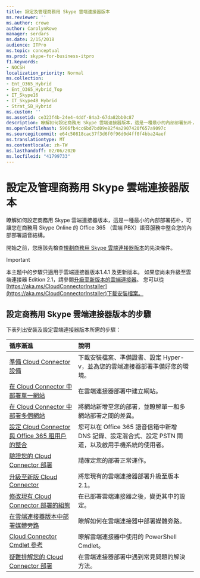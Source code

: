 ```yaml
---
title: 設定及管理商務用 Skype 雲端連接器版本
ms.reviewer: ''
ms.author: crowe
author: CarolynRowe
manager: serdars
ms.date: 2/15/2018
audience: ITPro
ms.topic: conceptual
ms.prod: skype-for-business-itpro
f1.keywords:
- NOCSH
localization_priority: Normal
ms.collection:
- Ent_O365_Hybrid
- Ent_O365_Hybrid_Top
- IT_Skype16
- IT_Skype4B_Hybrid
- Strat_SB_Hybrid
ms.custom: ''
ms.assetid: ce323f4b-24e4-4ddf-84a3-67da82bb0c87
description: 瞭解如何設定商務用 Skype 雲端連接器版本，這是一種最小的內部部署拓朴，可讓您在商務用 Skype Online 的 Office 365 （雲端 PBX）語音服務中整合您的內部部署語音結構。
ms.openlocfilehash: 5966fb4cc6bd7bd09e82f4a2907420f657a9097c
ms.sourcegitcommit: e64c50818cac37f3d6f0f96d0d4ff0f4bba24aef
ms.translationtype: MT
ms.contentlocale: zh-TW
ms.lasthandoff: 02/06/2020
ms.locfileid: "41799733"
---
```

# <a name="configure-and-manage-skype-for-business-cloud-connector-edition"></a>設定及管理商務用 Skype 雲端連接器版本
 
瞭解如何設定商務用 Skype 雲端連接器版本，這是一種最小的內部部署拓朴，可讓您在商務用 Skype Online 的 Office 365 （雲端 PBX）語音服務中整合您的內部部署語音結構。 
  
開始之前，您應該先檢查[規劃商務用 Skype 雲端連接器版本](plan-skype-for-business-cloud-connector-edition.md)的先決條件。
  
> [!IMPORTANT]
> 本主題中的步驟只適用于雲端連接器版本1.4.1 及更新版本。 如果您尚未升級至雲端連接器 Edition 2.1，請參閱[升級至新版本的雲端連接器](upgrade-to-a-new-version-of-cloud-connector.md)。 您可以從[https://aka.ms/CloudConnectorInstaller](https://aka.ms/CloudConnectorInstaller)下載安裝檔案。 
  
## <a name="steps-to-configure-skype-for-business-cloud-connector-edition"></a>設定商務用 Skype 雲端連接器版本的步驟

下表列出安裝及設定雲端連接器版本所需的步驟：
  
|**循序漸進**|**說明**|
|:-----|:-----|
|[準備 Cloud Connector 設備](prepare-your-cloud-connector-appliance.md) <br/> |下載安裝檔案、準備證書、設定 Hyper-v，並為您的雲端連接器部署準備好您的環境。  <br/> |
|[在 Cloud Connector 中部署單一網站](deploy-a-single-site-in-cloud-connector.md) <br/> |在雲端連接器部署中建立網站。  <br/> |
|[在 Cloud Connector 中部署多個網站](deploy-multiple-sites-in-cloud-connector.md) <br/> |將網站新增至您的部署，並瞭解單一和多網站部署之間的差異。  <br/> |
|[設定 Cloud Connector 與 Office 365 租用戶的整合](configure-cloud-connector-integration-with-your-office-365-tenant.md) <br/> |您可以在 Office 365 語音信箱中新增 DNS 記錄、設定混合式、設定 PSTN 閘道，以及啟用手機系統的使用者。  <br/> |
|[驗證您的 Cloud Connector 部署](validate-your-cloud-connector-deployment.md) <br/> |請確定您的部署正常運作。  <br/> |
|[升級至新版 Cloud Connector](upgrade-to-a-new-version-of-cloud-connector.md) <br/> |將您現有的雲端連接器部署升級至版本2.1。  <br/> |
|[修改現有 Cloud Connector 部署的組態](modify-the-configuration-of-an-existing-cloud-connector-deployment.md) <br/> |在已部署雲端連接器之後，變更其中的設定。  <br/> |
|[在雲端連接器版本中部署媒體旁路](deploy-media-bypass-in-cloud-connector.md) <br/> |瞭解如何在雲端連接器中部署媒體旁路。  <br/> |
|[Cloud Connector Cmdlet 參考](cloud-connector-cmdlet-reference.md) <br/> |瞭解雲端連接器中使用的 PowerShell Cmdlet。  <br/> |
|[疑難排解您的 Cloud Connector 部署](troubleshoot-your-cloud-connector-deployment.md) <br/> |在雲端連接器部署中遇到常見問題的解決方法。  <br/> |
   


